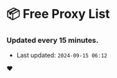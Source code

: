 # :package: Free Proxy List
### Updated every 15 minutes.

- Last updated: `2024-09-15 06:12`

:heart:
